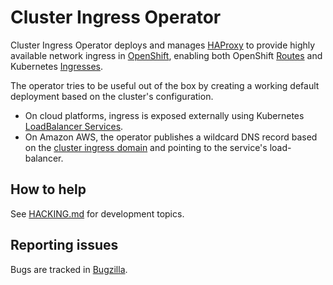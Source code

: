 # Cluster Ingress Operator

Cluster Ingress Operator deploys and manages [HAProxy](http://www.haproxy.org) to provide highly available network ingress in [OpenShift](https://openshift.io/), enabling both OpenShift [Routes](https://docs.okd.io/latest/rest_api/apis-route.openshift.io/v1.Route.html) and Kubernetes [Ingresses](https://kubernetes.io/docs/concepts/services-networking/ingress/).

The operator tries to be useful out of the box by creating a working default deployment based on the cluster's configuration.

* On cloud platforms, ingress is exposed externally using Kubernetes [LoadBalancer Services](https://kubernetes.io/docs/concepts/services-networking/#loadbalancer).
* On Amazon AWS, the operator publishes a wildcard DNS record based on the [cluster ingress domain](https://github.com/openshift/api/blob/master/config/v1/types_ingress.go) and pointing to the service's load-balancer.

## How to help

See [HACKING.md](HACKING.md) for development topics.


## Reporting issues

Bugs are tracked in [Bugzilla](https://bugzilla.redhat.com/enter_bug.cgi?product=OpenShift%20Container%20Platform&version=4.0.0&component=Routing).
